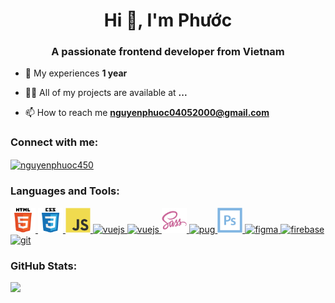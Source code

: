 <h1 align="center">Hi 👋, I'm Phước</h1>
<h3 align="center">A passionate frontend developer from Vietnam</h3>

- 📄 My experiences **1 year**

- 👨‍💻 All of my projects are available at **...**

- 📫 How to reach me **nguyenphuoc04052000@gmail.com**

<h3 align="left">Connect with me:</h3>
<p align="left">
<a href="https://linkedin.com/in/nguyenphuoc450" target="blank"><img align="center" src="https://raw.githubusercontent.com/rahuldkjain/github-profile-readme-generator/master/src/images/icons/Social/linked-in-alt.svg" alt="nguyenphuoc450" height="30" width="40" /></a>
</p>

<h3 align="left">Languages and Tools:</h3>
<p align="left">
 <a href="https://www.w3.org/html/" target="_blank" rel="noreferrer">
  <img src="https://raw.githubusercontent.com/devicons/devicon/master/icons/html5/html5-original-wordmark.svg" alt="html5" width="40" height="40"/> 
  </a> 
 <a href="https://www.w3schools.com/css/" target="_blank" rel="noreferrer">
  <img src="https://raw.githubusercontent.com/devicons/devicon/master/icons/css3/css3-original-wordmark.svg" alt="css3" width="40" height="40"/> 
 </a> 
 <a href="https://developer.mozilla.org/en-US/docs/Web/JavaScript" target="_blank" rel="noreferrer">
  <img src="https://raw.githubusercontent.com/devicons/devicon/master/icons/javascript/javascript-original.svg" alt="javascript" width="40" height="40"/> 
  </a>
  <a href="https://vuejs.org/" target="_blank" rel="noreferrer">
  <img src="https://upload.wikimedia.org/wikipedia/commons/9/95/Vue.js_Logo_2.svg" alt="vuejs" width="40" height="40"/> 
  </a> 
  <a href="https://nuxtjs.org/" target="_blank" rel="noreferrer">
  <img src="https://upload.wikimedia.org/wikipedia/commons/a/ae/Nuxt_logo.svg" alt="vuejs" width="40" height="40"/> 
  </a> 
  <a href="https://sass-lang.com" target="_blank" rel="noreferrer">
  <img src="https://raw.githubusercontent.com/devicons/devicon/master/icons/sass/sass-original.svg" alt="sass" width="40" height="40"/> 
  </a>
  <a href="https://pugjs.org" target="_blank" rel="noreferrer">
  <img src="https://cdn.worldvectorlogo.com/logos/pug.svg" alt="pug" width="40" height="40"/> 
  </a> 
  <a href="https://www.photoshop.com/en" target="_blank" rel="noreferrer">
  <img src="https://raw.githubusercontent.com/devicons/devicon/master/icons/photoshop/photoshop-line.svg" alt="photoshop" width="40" height="40"/> 
  </a> 
  <a href="https://www.figma.com/" target="_blank" rel="noreferrer">
  <img src="https://www.vectorlogo.zone/logos/figma/figma-icon.svg" alt="figma" width="40" height="40"/> 
  </a> 
  <a href="https://firebase.google.com/" target="_blank" rel="noreferrer">
  <img src="https://www.vectorlogo.zone/logos/firebase/firebase-icon.svg" alt="firebase" width="40" height="40"/> 
  </a> 
  <a href="https://git-scm.com/" target="_blank" rel="noreferrer">
  <img src="https://www.vectorlogo.zone/logos/git-scm/git-scm-icon.svg" alt="git" width="40" height="40"/> 
  </a> 
</p>

<h3 align="left">GitHub Stats:</h3>
<!-- https://github.com/anuraghazra/github-readme-stats -->
<div align="left">
 <img align="left" width="434" src="https://github-readme-stats.vercel.app/api/top-langs/?username=nguyenphuoc450&layout=compact" />
</div>
